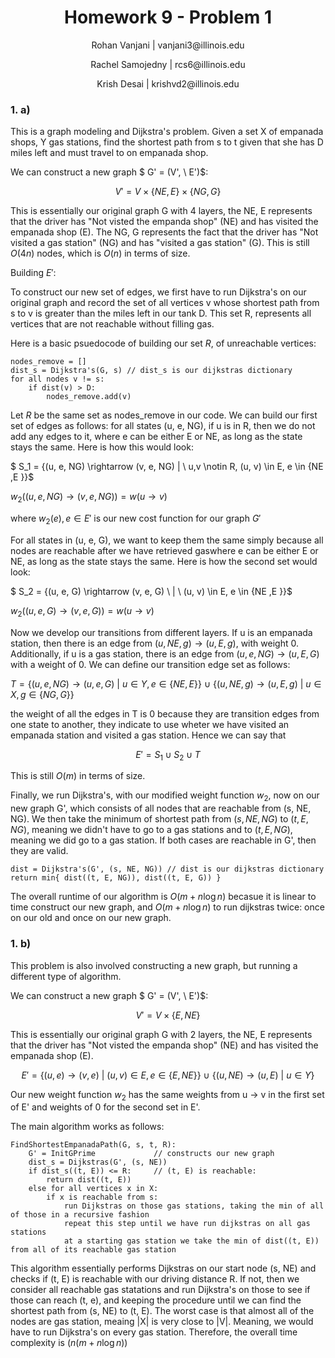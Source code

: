 <h1 style="text-align: center;">Homework 9 - Problem 1</h1>
<p style="text-align: center;">Rohan Vanjani | vanjani3@illinois.edu</p>
<p style="text-align: center;">Rachel Samojedny | rcs6@illinois.edu</p>
<p style="text-align: center;"> Krish Desai | krishvd2@illinois.edu</p>

### 1. a)

This is a graph modeling and Dijkstra's problem. Given a set X of empanada shops, Y gas stations, find the shortest path from s to t given that she has D miles left and must travel to on empanada shop.

We can construct a new graph $ G' = (V', \ E')$:

$$ V' = V \times \{NE, E\} \times \{NG, G\}$$

This is essentially our original graph G with 4 layers, the NE, E represents that the driver has "Not visted the empanda shop" (NE) and
has visited the empanada shop (E). The NG, G represents the fact that the driver has "Not visited a gas station" (NG) and has "visited a gas station" (G). This is still $O(4n)$ nodes, which is $O(n)$ in terms of size.

Building $E'$:

To construct our new set of edges, we first have to run Dijkstra's on our original graph and record the set of all vertices v whose shortest path from s to v is greater than the miles left in our tank D. This set R, represents all vertices that are not reachable without filling gas.

Here is a basic psuedocode of building our set $R$, of unreachable vertices:

```
nodes_remove = []
dist_s = Dijkstra's(G, s) // dist_s is our dijkstras dictionary
for all nodes v != s:
    if dist(v) > D:
        nodes_remove.add(v)
```

Let $R$ be the same set as nodes_remove in our code. We can build our first set of edges as follows: for all states (u, e, NG), if u is in R, then we do not add any edges to it, where e can be either E or NE, as long as the state stays the same. Here is how this would look:

$ S_1 = \{(u, e, NG) \rightarrow (v, e, NG) | \ u,v \notin R, (u, v) \in E, e \in \{NE ,E \}\}$

$w_2((u, e, NG) \rightarrow (v, e, NG)) = w(u \rightarrow v)$

where $w_2(e), e \in E'$ is our new cost function for our graph $G'$

For all states in (u, e, G), we want to keep them the same simply because all nodes are reachable after we have retrieved gaswhere e can be either E or NE, as long as the state stays the same. Here is how the second set would look:

$ S_2 = \{(u, e, G) \rightarrow (v, e, G) \ | \ (u, v) \in E, e \in \{NE ,E \}\}$

$w_2((u, e, G) \rightarrow (v, e, G)) = w(u \rightarrow v)$

Now we develop our transitions from different layers. If u is an empanada station, then there is an edge from $(u, NE, g) \rightarrow (u, E, g)$, with weight 0. Additionally, if u is a gas station, there is an edge from $(u, e, NG) \rightarrow (u, E, G)$ with a weight of 0. We can define our transition edge set as follows:

$T = \{ (u, e, NG) \rightarrow (u, e, G) \ | \ u \in Y, e \in \{NE ,E\} \} \ \cup \ \{ (u, NE, g) \rightarrow (u, E, g) \ | \ u \in X, g \in \{NG ,G\} \}$

the weight of all the edges in T is 0 because they are transition edges from one state to another, they indicate to use wheter we have visited an empanada station and visited a gas station. Hence we can say that

$$E' = S_1 \cup S_2 \cup T$$

This is still $O(m)$ in terms of size.

Finally, we run Dijkstra's, with our modified weight function $w_2$, now on our new graph G', which consists of all nodes that are reachable from (s, NE, NG). We then take the minimum of shortest path from $(s, NE, NG)$ to $(t, E, NG)$, meaning we didn't have to go to a gas stations and to $(t, E, NG)$, meaning we did go to a gas station. If both cases are reachable in G', then they are valid.

```
dist = Dijkstra's(G', (s, NE, NG)) // dist is our dijkstras dictionary
return min{ dist((t, E, NG)), dist((t, E, G)) }
```

The overall runtime of our algorithm is $O(m + n\log n)$ becasue it is linear to time construct our new graph, and $O(m + n\log n)$ to run dijkstras twice: once on our old and once on our new graph.

### 1. b)

This problem is also involved constructing a new graph, but running a different type of algorithm.

We can construct a new graph $ G' = (V', \ E')$:

$$ V' = V \times \{E, NE \}$$

This is essentially our original graph G with 2 layers, the NE, E represents that the driver has "Not visted the empanda shop" (NE) and
has visited the empanada shop (E).

$$E' = \{(u, e) \rightarrow (v, e) \ | \ (u, v) \in E, e \in \{E, NE \}\} \ \cup \ \{ (u, NE) \rightarrow (u, E) \ | \ u \in Y\}$$

Our new weight function $w_2$ has the same weights from u -> v in the first set of E' and weights of 0 for the second set in E'.

The main algorithm works as follows:

```
FindShortestEmpanadaPath(G, s, t, R):
    G' = InitGPrime             // constructs our new graph
    dist_s = Dijkstras(G', (s, NE))
    if dist_s((t, E)) <= R:     // (t, E) is reachable:
        return dist((t, E))
    else for all vertices x in X:
        if x is reachable from s:
            run Dijkstras on those gas stations, taking the min of all of those in a recursive fashion
            repeat this step until we have run dijkstras on all gas stations
            at a starting gas station we take the min of dist((t, E)) from all of its reachable gas station
```

This algorithm essentially performs Dijkstras on our start node (s, NE) and checks if (t, E) is reachable with our driving distance R. If not, then we consider all reachable gas statations and run Dijkstra's on those to see if those can reach (t, e), and keeping the procedure until we can find the shortest path from (s, NE) to (t, E). The worst case is that almost all of the nodes are gas station, meaing |X| is very close to |V|. Meaning, we would have to run Dijkstra's on every gas station. Therefore, the overall time complexity is $(n(m + n\log n))$
